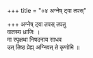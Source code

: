 +++
title = "०४ अग्नेष् ट्वा तपस्"

+++
अग्नेष् ट्वा तपस् तपतु  
वातस्य ध्राजिः ।  
मा स्पृक्षथा निषदनाय साधव  
उत् तिष्ठ प्रेह्य् अग्निवत् ते कृणोमि ॥